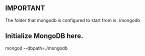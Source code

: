 ## IMPORTANT

The folder that mongodb is configured to start from is ./mongodb

## Initialize MongoDB here.
mongod --dbpath=./mongodb